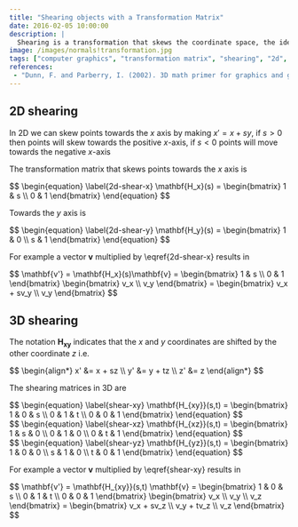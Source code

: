 ```yaml
---
title: "Shearing objects with a Transformation Matrix"
date: 2016-02-05 10:00:00
description: |
  Shearing is a transformation that skews the coordinate space, the idea is to add a multiple of one coordinate to the other
image: /images/normals!transformation.jpg
tags: ["computer graphics", "transformation matrix", "shearing", "2d", "3d", "linear algebra"]
references:
 - "Dunn, F. and Parberry, I. (2002). 3D math primer for graphics and game development. Plano, Tex.: Wordware Pub."
---
```


## 2D shearing

In 2D we can skew points towards the $x$ axis by making $x' = x + sy$, if $s > 0$ then points will skew towards the positive $x$-axis, if $s < 0$ points will move towards the negative $x$-axis

The transformation matrix that skews points towards the $x$ axis is

<div>$$
\begin{equation} \label{2d-shear-x}
\mathbf{H_x}(s) = \begin{bmatrix}
1 & s \\
0 & 1
\end{bmatrix}
\end{equation}
$$</div>

Towards the $y$ axis is

<div>$$
\begin{equation} \label{2d-shear-y}
\mathbf{H_y}(s) = \begin{bmatrix}
1 & 0 \\
s & 1
\end{bmatrix}
\end{equation}
$$</div>

For example a vector $\mathbf{v}$ multiplied by \eqref{2d-shear-x} results in

<div>$$
\mathbf{v'} = \mathbf{H_x}(s)\mathbf{v} = \begin{bmatrix}
1 & s \\
0 & 1
\end{bmatrix} \begin{bmatrix} v_x \\ v_y \end{bmatrix} = \begin{bmatrix} v_x + sv_y \\ v_y \end{bmatrix}
$$</div>

## 3D shearing

The notation $\mathbf{H_{xy}}$ indicates that the $x$ and $y$ coordinates are shifted by the other coordinate $z$ i.e.

<div>$$
\begin{align*}
x' &= x + sz \\
y' &= y + tz \\
z' &= z
\end{align*}
$$</div>

The shearing matrices in 3D are

<div>$$
\begin{equation} \label{shear-xy}
\mathbf{H_{xy}}(s,t) = \begin{bmatrix}
1 & 0 & s \\
0 & 1 & t \\
0 & 0 & 1
\end{bmatrix}
\end{equation}
$$</div>

<div>$$
\begin{equation} \label{shear-xz}
\mathbf{H_{xz}}(s,t) = \begin{bmatrix}
1 & s & 0 \\
0 & 1 & 0 \\
0 & t & 1
\end{bmatrix}
\end{equation}
$$</div>

<div>$$
\begin{equation} \label{shear-yz}
\mathbf{H_{yz}}(s,t) = \begin{bmatrix}
1 & 0 & 0 \\
s & 1 & 0 \\
t & 0 & 1
\end{bmatrix}
\end{equation}
$$</div>

For example a vector $\mathbf{v}$ multiplied by \eqref{shear-xy} results in

<div>$$
\mathbf{v'} = \mathbf{H_{xy}}(s,t) \mathbf{v} = \begin{bmatrix}
1 & 0 & s \\
0 & 1 & t \\
0 & 0 & 1
\end{bmatrix} \begin{bmatrix} v_x \\ v_y \\ v_z \end{bmatrix}  = \begin{bmatrix} v_x + sv_z \\ v_y + tv_z \\ v_z \end{bmatrix}
$$</div>

